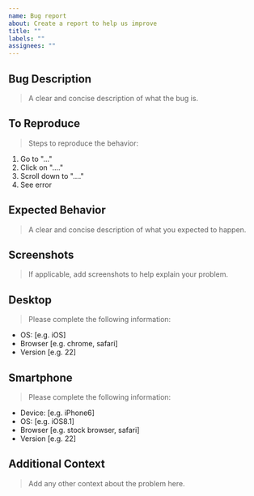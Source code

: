 ```yaml
---
name: Bug report
about: Create a report to help us improve
title: ""
labels: ""
assignees: ""
---
```


## Bug Description
> A clear and concise description of what the bug is.

## To Reproduce
> Steps to reproduce the behavior:
1. Go to "..."
2. Click on "...."
3. Scroll down to "...."
4. See error

## Expected Behavior
> A clear and concise description of what you expected to happen.

## Screenshots
> If applicable, add screenshots to help explain your problem.

## Desktop
> Please complete the following information:
 - OS: [e.g. iOS]
 - Browser [e.g. chrome, safari]
 - Version [e.g. 22]

## Smartphone
> Please complete the following information:
 - Device: [e.g. iPhone6]
 - OS: [e.g. iOS8.1]
 - Browser [e.g. stock browser, safari]
 - Version [e.g. 22]

## Additional Context
> Add any other context about the problem here.
